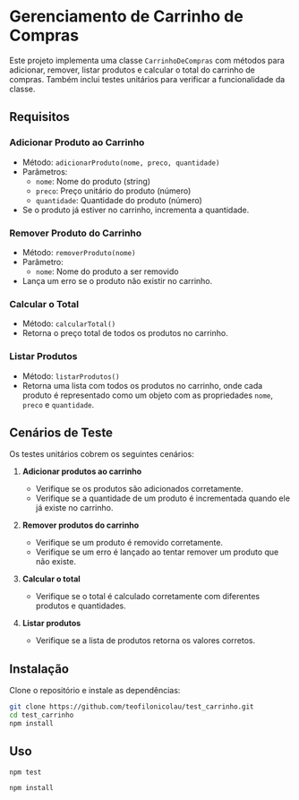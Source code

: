 # Gerenciamento de Carrinho de Compras

Este projeto implementa uma classe `CarrinhoDeCompras` com métodos para adicionar, remover, listar produtos e calcular o total do carrinho de compras. Também inclui testes unitários para verificar a funcionalidade da classe.

## Requisitos

### Adicionar Produto ao Carrinho
- Método: `adicionarProduto(nome, preco, quantidade)`
- Parâmetros:
  - `nome`: Nome do produto (string)
  - `preco`: Preço unitário do produto (número)
  - `quantidade`: Quantidade do produto (número)
- Se o produto já estiver no carrinho, incrementa a quantidade.

### Remover Produto do Carrinho
- Método: `removerProduto(nome)`
- Parâmetro:
  - `nome`: Nome do produto a ser removido
- Lança um erro se o produto não existir no carrinho.

### Calcular o Total
- Método: `calcularTotal()`
- Retorna o preço total de todos os produtos no carrinho.

### Listar Produtos
- Método: `listarProdutos()`
- Retorna uma lista com todos os produtos no carrinho, onde cada produto é representado como um objeto com as propriedades `nome`, `preco` e `quantidade`.

## Cenários de Teste

Os testes unitários cobrem os seguintes cenários:

1. **Adicionar produtos ao carrinho**
   - Verifique se os produtos são adicionados corretamente.
   - Verifique se a quantidade de um produto é incrementada quando ele já existe no carrinho.

2. **Remover produtos do carrinho**
   - Verifique se um produto é removido corretamente.
   - Verifique se um erro é lançado ao tentar remover um produto que não existe.

3. **Calcular o total**
   - Verifique se o total é calculado corretamente com diferentes produtos e quantidades.

4. **Listar produtos**
   - Verifique se a lista de produtos retorna os valores corretos.

## Instalação

Clone o repositório e instale as dependências:

```sh
git clone https://github.com/teofilonicolau/test_carrinho.git
cd test_carrinho
npm install

```
## Uso

```sh
npm test

npm install

